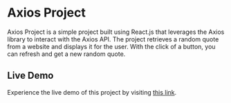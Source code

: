# Axios Project

Axios Project is a simple project built using React.js that leverages the Axios library to interact with the Axios API. The project retrieves a random quote from a website and displays it for the user. With the click of a button, you can refresh and get a new random quote.

## Live Demo

Experience the live demo of this project by visiting [this link](https://mahitalebi.github.io/axiosProject/).

